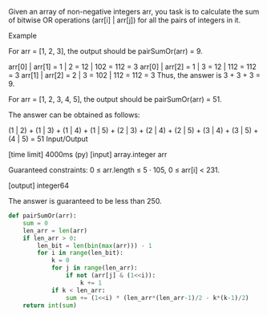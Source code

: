 Given an array of non-negative integers arr, you task is to calculate the sum of bitwise OR operations (arr[i] | arr[j]) for all the pairs of integers in it.

Example

For arr = [1, 2, 3], the output should be
pairSumOr(arr) = 9.

arr[0] | arr[1] = 1 | 2 = 12 | 102 = 112 = 3
arr[0] | arr[2] = 1 | 3 = 12 | 112 = 112 = 3
arr[1] | arr[2] = 2 | 3 = 102 | 112 = 112 = 3
Thus, the answer is 3 + 3 + 3 = 9.

For arr = [1, 2, 3, 4, 5], the output should be
pairSumOr(arr) = 51.

The answer can be obtained as follows:

(1 | 2) + (1 | 3) + (1 | 4) + (1 | 5) +
          (2 | 3) + (2 | 4) + (2 | 5) +
          (3 | 4) + (3 | 5) +
          (4 | 5)
        = 51
Input/Output

[time limit] 4000ms (py)
[input] array.integer arr

Guaranteed constraints:
0 ≤ arr.length ≤ 5 · 105,
0 ≤ arr[i] < 231.

[output] integer64

The answer is guaranteed to be less than 250.

```python
def pairSumOr(arr):
    sum = 0
    len_arr = len(arr)
    if len_arr > 0:
        len_bit = len(bin(max(arr))) - 1
        for i in range(len_bit):
            k = 0
            for j in range(len_arr):
                if not (arr[j] & (1<<i)):
                    k += 1
            if k < len_arr:
                sum += (1<<i) * (len_arr*(len_arr-1)/2 - k*(k-1)/2)
    return int(sum)
```
